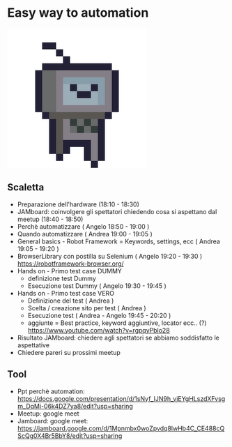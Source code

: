 # Easy way to automation

![robot](./robot-run.gif)

## Scaletta

* Preparazione dell'hardware (18:10 - 18:30)
* JAMboard: coinvolgere gli spettatori chiedendo cosa si aspettano dal meetup (18:40 - 18:50) 
* Perchè automatizzare ( Angelo 18:50 - 19:00 )  
* Quando automatizzare ( Andrea 19:00 - 19:05 )
* General basics - Robot Framework = Keywords, settings, ecc ( Andrea 19:05 - 19:20 )
* BrowserLibrary con postilla su Selenium ( Angelo 19:20 - 19:30 ) https://robotframework-browser.org/
* Hands on - Primo test case DUMMY
  * definizione test Dummy
  * Esecuzione test Dummy ( Angelo 19:30 - 19:45 )
* Hands on - Primo test case VERO
  * Definizione del test ( Andrea )
  * Scelta / creazione sito per test ( Andrea )
  * Esecuzione test ( Andrea - Angelo 19:45 - 20:20 )
  * aggiunte = Best practice, keyword aggiuntive, locator ecc.. (?) <https://www.youtube.com/watch?v=rgpqyPblo28> 
* Risultato JAMboard: chiedere agli spettatori se abbiamo soddisfatto le aspettative
* Chiedere pareri su prossimi meetup

## Tool

* Ppt perchè automation: <https://docs.google.com/presentation/d/1sNyf_IJN9h_vjEYgHLszdXFvsgm_DqMi-06k4DZ7ya8/edit?usp=sharing>
* Meetup: google meet
* Jamboard: google meet: <https://jamboard.google.com/d/1Mpnmbx0woZpvdq8lwHb4C_CE488cQScQg0X4Br5BbY8/edit?usp=sharing>
